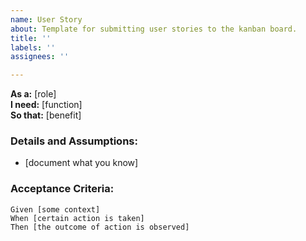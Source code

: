 ```yaml
---
name: User Story
about: Template for submitting user stories to the kanban board.
title: ''
labels: ''
assignees: ''

---
```


**As a:** [role]  
 **I need:** [function]  
 **So that:** [benefit]  
   
 ### Details and Assumptions:
 * [document what you know]
   
 ### Acceptance Criteria:
 
 ```gherkin
 Given [some context]
 When [certain action is taken]
 Then [the outcome of action is observed]
 ```
